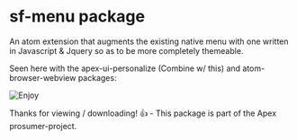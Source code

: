 # sf-menu package

An atom extension that augments the existing native menu with one written in Javascript & Jquery so as to be more completely themeable.

Seen here with the apex-ui-personalize (Combine w/ this) and atom-browser-webview packages:

![Enjoy](https://f.cloud.github.com/assets/69169/2290250/c35d867a-a017-11e3-86be-cd7c5bf3ff9b.gif)

Thanks for viewing / downloading! :+1: - This package is part of the Apex prosumer-project.